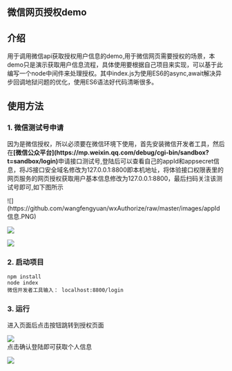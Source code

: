微信网页授权demo
---
## 介绍
用于调用微信api获取授权用户信息的demo,用于微信网页需要授权的场景，本demo只是演示获取用户信息流程，具体使用要根据自己项目来实现，可以基于此编写一个node中间件来处理授权。其中index.js为使用ES6的async,await解决异步回调地狱问题的优化，使用ES6语法好代码清晰很多。

## 使用方法
### 1. 微信测试号申请
<p>因为是微信授权，所以必须要在微信环境下使用，首先安装微信开发者工具，然后在<b>[微信公众平台](https://mp.weixin.qq.com/debug/cgi-bin/sandbox?t=sandbox/login)</b>申请接口测试号,登陆后可以查看自己的appId和appsecret信息，将JS接口安全域名修改为127.0.0.1:8800即本机地址，将体验接口权限表里的网页服务的网页授权获取用户基本信息修改为127.0.0.1:8800，最后扫码关注该测试号即可,如下图所示</p>
![](https://github.com/wangfengyuan/wxAuthorize/raw/master/images/appId信息.PNG)

![](https://github.com/wangfengyuan/wxAuthorize/raw/master/images/修改回调页面域名.PNG)

![](https://github.com/wangfengyuan/wxAuthorize/raw/master/images/关注测试号.PNG)

### 2. 启动项目
```
npm install
node index
微信开发者工具输入： localhost:8800/login
```
### 3. 运行
<p>进入页面后点击按钮跳转到授权页面

![](https://github.com/wangfengyuan/wxAuthorize/raw/master/images/微信授权页面.PNG)<br />
点击确认登陆即可获取个人信息

![](https://github.com/wangfengyuan/wxAuthorize/raw/master/images/个人信息.PNG)</p>

